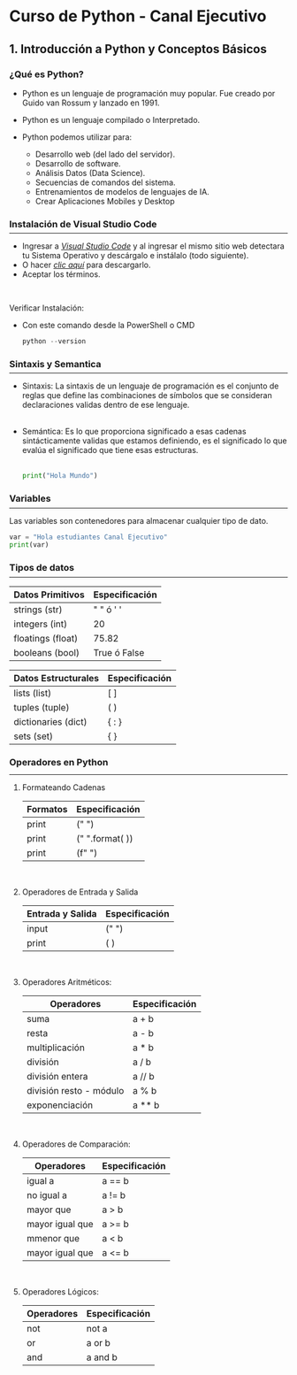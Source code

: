# <b>Curso de Python - Canal Ejecutivo</b>

## 1. Introducción a Python y Conceptos Básicos

### ¿Qué es Python?

- Python es un lenguaje de programación muy popular. Fue creado por Guido van Rossum y lanzado en 1991.
- Python es un lenguaje compilado o Interpretado.

- Python podemos utilizar para:
  - Desarrollo web (del lado del servidor).
  - Desarrollo de software.
  - Análisis Datos (Data Science).
  - Secuencias de comandos del sistema.
  - Entrenamientos de modelos de lenguajes de IA.
  - Crear Aplicaciones Mobiles y Desktop

### Instalación de Visual Studio Code

<div style="margin-top: -10px"><hr></div>

- Ingresar a <em>[Visual Studio Code](https://code.visualstudio.com/) </em> y al ingresar el mismo sitio web detectara tu Sistema Operativo y descárgalo e instálalo (todo siguiente).
- O hacer <em>[clic aquí](https://code.visualstudio.com/docs/?dv=win64user) </em> para descargarlo.
- Aceptar los términos.

<p style="padding-top: 30px">Verificar Instalación:</p>

- <p>Con este comando desde la PowerShell o CMD<p>

  ```powershell
  python --version
  ```

### Sintaxis y Semantica

<div style="margin-top: -10px"><hr></div>

- Sintaxis: La sintaxis de un lenguaje de programación es el conjunto de reglas que define las combinaciones de símbolos que se consideran declaraciones validas dentro de ese lenguaje.<br><br>
- Semántica: Es lo que proporciona significado a esas cadenas sintácticamente validas que estamos definiendo, es el significado lo que evalúa el significado que tiene esas estructuras.<br><br>

  ```python
  print("Hola Mundo")
  ```

### Variables

<div style="margin-top: -10px"><hr></div>

Las variables son contenedores para almacenar cualquier tipo de dato.

```python
var = "Hola estudiantes Canal Ejecutivo"
print(var)
```

### Tipos de datos

<div style="margin-top: -10px"><hr></div>

| Datos Primitivos  | Especificación |
| ----------------- | -------------- |
| strings (str)     | " " ó ' '      |
| integers (int)    | 20             |
| floatings (float) | 75.82          |
| booleans (bool)   | True ó False   |

| Datos Estructurales | Especificación |
| ------------------- | -------------- |
| lists (list)        | [ ]            |
| tuples (tuple)      | ( )            |
| dictionaries (dict) | { : }          |
| sets (set)          | { }            |

### Operadores en Python

<div style="margin-top: -5px"><hr></div>

1. Formateando Cadenas

   | Formatos | Especificación  |
   | -------- | --------------- |
   | print    | (" ")           |
   | print    | (" ".format( )) |
   | print    | (f" ")          |

<br>

2. Operadores de Entrada y Salida

   | Entrada y Salida | Especificación |
   | ---------------- | -------------- |
   | input            | (" ")          |
   | print            | ( )            |

<br>

3. Operadores Aritméticos:

   | Operadores              | Especificación |
   | ----------------------- | -------------- |
   | suma                    | a + b          |
   | resta                   | a - b          |
   | multiplicación          | a \* b         |
   | división                | a / b          |
   | división entera         | a // b         |
   | división resto - módulo | a % b          |
   | exponenciación          | a \*\* b       |

<br>

4. Operadores de Comparación:

   | Operadores      | Especificación |
   | --------------- | -------------- |
   | igual a         | a == b         |
   | no igual a      | a != b         |
   | mayor que       | a > b          |
   | mayor igual que | a >= b         |
   | mmenor que      | a < b          |
   | mayor igual que | a <= b         |

<br>

5. Operadores Lógicos:

   | Operadores | Especificación |
   | ---------- | -------------- |
   | not        | not a          |
   | or         | a or b         |
   | and        | a and b        |

